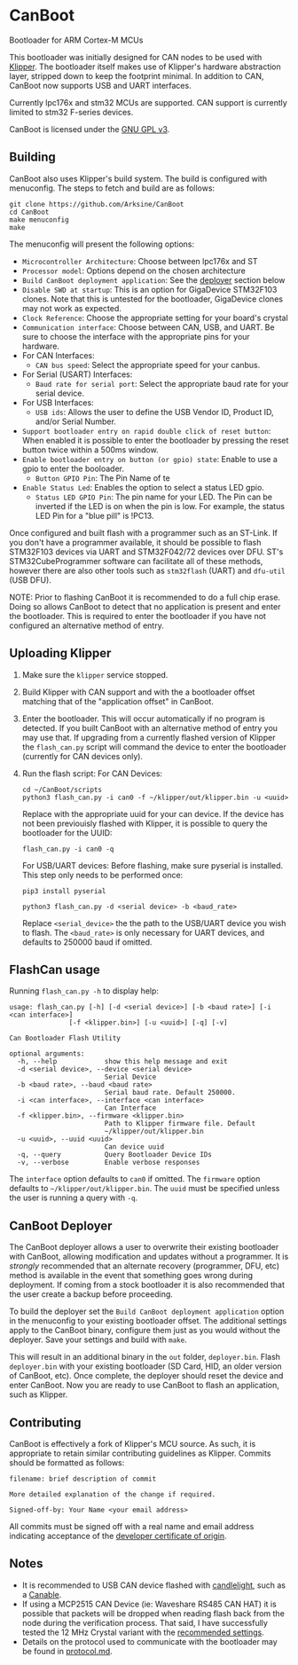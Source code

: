 # CanBoot
 Bootloader for ARM Cortex-M MCUs

 This bootloader was initially designed for CAN nodes to be used with
 [Klipper](https://github.com/Klipper3d/klipper).  The bootloader
 itself makes use of Klipper's hardware abstraction layer, stripped
 down to keep the footprint minimal. In addition to CAN, CanBoot now
 supports USB and UART interfaces.

Currently lpc176x and stm32 MCUs are supported.  CAN support is currently
limited to stm32 F-series devices.

CanBoot is licensed under the [GNU GPL v3](/LICENSE).

## Building

CanBoot also uses Klipper's build system.  The build is configured
with menuconfig.  The steps to fetch and build are as follows:
```
git clone https://github.com/Arksine/CanBoot
cd CanBoot
make menuconfig
make
```

The menuconfig will present the following options:
- `Microcontroller Architecture`: Choose between lpc176x and ST
- `Processor model`: Options depend on the chosen architecture
- `Build CanBoot deployment application`: See the [deployer](#canboot-deployer)
   section below
- `Disable SWD at startup`:  This is an option for GigaDevice STM32F103
  clones.  Note that this is untested for the bootloader, GigaDevice clones
  may not work as expected.
- `Clock Reference`: Choose the appropriate setting for your board's crystal
- `Communication interface`:  Choose between CAN, USB, and UART.  Be sure
  to choose the interface with the appropriate pins for your hardware.
- For CAN Interfaces:
  - `CAN bus speed`: Select the appropriate speed for your canbus.
- For Serial (USART) Interfaces:
  - `Baud rate for serial port`:  Select the appropriate baud rate for your
    serial device.
- For USB Interfaces:
  - `USB ids`:  Allows the user to define the USB Vendor ID, Product ID,
    and/or Serial Number.
- `Support bootloader entry on rapid double click of reset button`:  When
  enabled it is possible to enter the bootloader by pressing the reset button
  twice within a 500ms window.
- `Enable bootloader entry on button (or gpio) state`:  Enable to use a gpio
  to enter the booloader.
  - `Button GPIO Pin`:  The Pin Name of te
- `Enable Status Led`: Enables the option to select a status LED gpio.
  - `Status LED GPIO Pin`:  The pin name for your LED.  The Pin can be inverted
    if the LED is on when the pin is low.  For example, the status LED Pin for a
    "blue pill" is !PC13.

Once configured and built flash with a programmer such as an ST-Link.  If you
don't have a programmer available, it should be possible to flash STM32F103
devices via UART and STM32F042/72 devices over DFU.  ST's STM32CubeProgrammer
software can facilitate all of these methods, however there are also other
tools such as `stm32flash` (UART) and `dfu-util` (USB DFU).

NOTE:  Prior to flashing CanBoot it is recommended to do a full chip erase.
Doing so allows CanBoot to detect that no application is present and enter
the bootloader.  This is required to enter the bootloader if you have not
configured an alternative method of entry.

## Uploading Klipper
1) Make sure the `klipper` service stopped.
2) Build Klipper with CAN support and with the a bootloader offset matching that
   of the "application offset" in CanBoot.
3) Enter the bootloader.  This will occur automatically if no program is detected.
   If you built CanBoot with an alternative method of entry you may use that.
   If upgrading from a currently flashed version of Klipper the `flash_can.py`
   script will command the device to enter the bootloader (currently for CAN
   devices only).
3) Run the flash script:
   For CAN Devices:
   ```
   cd ~/CanBoot/scripts
   python3 flash_can.py -i can0 -f ~/klipper/out/klipper.bin -u <uuid>
   ```
   Replace <uuid> with the appropriate uuid for your can device.  If
   the device has not been previouisly flashed with Klipper, it is possible
   to query the bootloader for the UUID:

   ```
   flash_can.py -i can0 -q
   ```

   For USB/UART devices:
   Before flashing, make sure pyserial is installed.  This step only needs to
   be performed once:
   ```
   pip3 install pyserial
   ```
   ```
   python3 flash_can.py -d <serial device> -b <baud_rate>
   ```
   Replace `<serial_device>` the the path to the USB/UART device you wish to
   flash.  The `<baud_rate>` is only necessary for UART devices, and defaults
   to 250000 baud if omitted.

## FlashCan usage

Running `flash_can.py -h` to display help:

```
usage: flash_can.py [-h] [-d <serial device>] [-b <baud rate>] [-i <can interface>]
               [-f <klipper.bin>] [-u <uuid>] [-q] [-v]

Can Bootloader Flash Utility

optional arguments:
  -h, --help            show this help message and exit
  -d <serial device>, --device <serial device>
                        Serial Device
  -b <baud rate>, --baud <baud rate>
                        Serial baud rate. Default 250000.
  -i <can interface>, --interface <can interface>
                        Can Interface
  -f <klipper.bin>, --firmware <klipper.bin>
                        Path to Klipper firmware file. Default
                        ~/klipper/out/klipper.bin
  -u <uuid>, --uuid <uuid>
                        Can device uuid
  -q, --query           Query Bootloader Device IDs
  -v, --verbose         Enable verbose responses
```

The `interface` option defaults to `can0` if omitted.  The `firmware` option
defaults to `~/klipper/out/klipper.bin`.  The `uuid` must be specified unless
the user is running a query with `-q`.

## CanBoot Deployer

The CanBoot deployer allows a user to overwrite their existing bootloader
with CanBoot, allowing modification and updates without a programmer.  It
is *strongly* recommended that an alternate recovery (programmer, DFU, etc)
method is available in the event that something goes wrong during deployment.
If coming from a stock bootloader it is also recommended that the user create
a backup before proceeding.

To build the deployer set the `Build CanBoot deployment application` option
in the menuconfig to your existing bootloader offset.  The additional settings
apply to the CanBoot binary, configure them just as you would without the
deployer.  Save your settings and build with `make`.

This will result in an additional binary in the `out` folder, `deployer.bin`.
Flash `deployer.bin` with your existing bootloader (SD Card, HID, an older
version of CanBoot, etc).  Once complete, the deployer should reset the
device and enter CanBoot.  Now you are ready to use CanBoot to flash an
application, such as Klipper.

## Contributing

CanBoot is effectively a fork of Klipper's MCU source.  As such, it is appropriate
to retain similar contributing guidelines as Klipper.  Commits should be formatted
as follows:

```
filename: brief description of commit

More detailed explanation of the change if required.

Signed-off-by: Your Name <your email address>
```

All commits must be signed off with a real name and email address indicating
acceptance of the
[developer certificate of origin](/developer-certificate-of-origin).

## Notes
- It is recommended to USB CAN device flashed with
  [candlelight](https://github.com/candle-usb/candleLight_fw), such as a
  [Canable](https://canable.io/).
- If using a MCP2515 CAN Device (ie: Waveshare RS485 CAN HAT) it is possible
  that packets will be dropped when reading flash back from the node during
  the verification process.  That said, I have successfully tested the 12 MHz
  Crystal variant with the
  [recommended settings](https://www.waveshare.com/wiki/RS485_CAN_HAT).
- Details on the protocol used to communicate with the bootloader may
  be found in [protocol.md](protocol.md).

